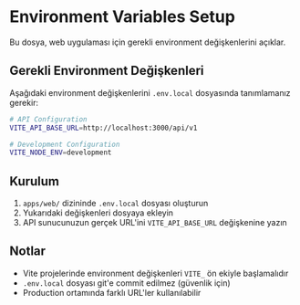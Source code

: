 # Environment Variables Setup

Bu dosya, web uygulaması için gerekli environment değişkenlerini açıklar.

## Gerekli Environment Değişkenleri

Aşağıdaki environment değişkenlerini `.env.local` dosyasında tanımlamanız gerekir:

```bash
# API Configuration
VITE_API_BASE_URL=http://localhost:3000/api/v1

# Development Configuration
VITE_NODE_ENV=development
```

## Kurulum

1. `apps/web/` dizininde `.env.local` dosyası oluşturun
2. Yukarıdaki değişkenleri dosyaya ekleyin
3. API sunucunuzun gerçek URL'ini `VITE_API_BASE_URL` değişkenine yazın

## Notlar

- Vite projelerinde environment değişkenleri `VITE_` ön ekiyle başlamalıdır
- `.env.local` dosyası git'e commit edilmez (güvenlik için)
- Production ortamında farklı URL'ler kullanılabilir
